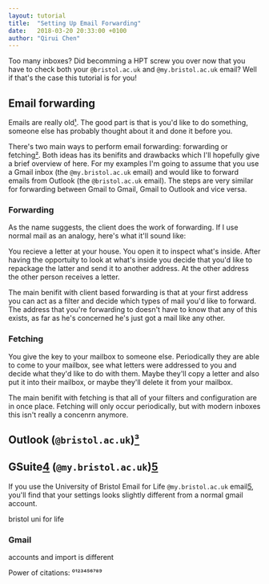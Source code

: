 ```yaml
---
layout: tutorial
title:  "Setting Up Email Forwarding"
date:   2018-03-20 20:33:00 +0100
author: "Qirui Chen"
---
```

Too many inboxes? Did becomming a HPT screw you over now that you have to check both your `@bristol.ac.uk` and `@my.bristol.ac.uk` email? Well if that's the case this tutorial is for you!

## Email forwarding

Emails are really old[¹](https://www.wikiwand.com/en/History_of_email). The good part is that is you'd like to do something, someone else has probably thought about it and done it before you. 

There's two main ways to perform email forwarding: forwarding or fetching[²](https://www.wikiwand.com/en/Email_forwarding). Both ideas has its benifits and drawbacks which I'll hopefully give a brief overview of here. For my examples I'm going to assume that you use a Gmail inbox (the `@my.bristol.ac.uk` email) and would like to forward emails from Outlook (the `@bristol.ac.uk` email). The steps are very similar for forwarding between Gmail to Gmail, Gmail to Outlook and vice versa.  

### Forwarding

As the name suggests, the client does the work of forwarding. If I use normal mail as an analogy, here's what it'll sound like:

You recieve a letter at your house. You open it to inspect what's inside. After having the opportuity to look at what's inside you decide that you'd like to repackage the latter and send it to another address. At the other address the other person receives a letter.

The main benifit with client based forwarding is that at your first address you can act as a filter and decide which types of mail you'd like to forward. The address that you're forwarding to doesn't have to know that any of this exists, as far as he's concerned he's just got a mail like any other. 

### Fetching

You give the key to your mailbox to someone else. Periodically they are able to come to your mailbox, see what letters were addressed to you and decide what they'd like to do with them. Maybe they'll copy a letter and also put it into their mailbox, or maybe they'll delete it from your mailbox. 

The main benifit with fetching is that all of your filters and configuration are in once place. Fetching will only occur periodically, but with modern inboxes this isn't really a concenrn anymore. 

## Outlook (`@bristol.ac.uk`)[³](https://support.office.com/en-ie/article/forward-email-from-office-365-to-another-email-account-1ed4ee1e-74f8-4f53-a174-86b748ff6a0e)



## GSuite[4](https://gsuite.google.com/) (`@my.bristol.ac.uk`)[5](https://support.google.com/mail/answer/21289)

If you use the University of Bristol Email for Life `@my.bristol.ac.uk` email[5](https://www.bristol.ac.uk/it-services/advice/iam/leaver-info-student.html), you'll find that your settings looks slightly different from a normal gmail account.


bristol uni for life

### Gmail

accounts and import is different


Power of citations: ⁰¹²³⁴⁵⁶⁷⁸⁹
